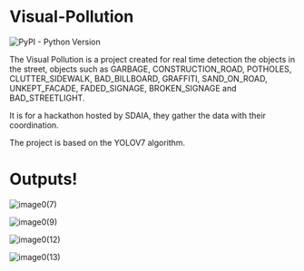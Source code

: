 # Visual-Pollution

![PyPI - Python Version](https://img.shields.io/pypi/pyversions/fastAPI)

The Visual Pollution is a project created for real time detection the objects in the street, objects
such as GARBAGE, CONSTRUCTION_ROAD, POTHOLES, CLUTTER_SIDEWALK, BAD_BILLBOARD, GRAFFITI, 
SAND_ON_ROAD, UNKEPT_FACADE, FADED_SIGNAGE, BROKEN_SIGNAGE and BAD_STREETLIGHT.

It is for a hackathon hosted by SDAIA, they gather the data with their coordination.

The project is based on the YOLOV7 algorithm.

# Outputs!

![image0(7)](https://user-images.githubusercontent.com/80198620/213879991-7927eec4-c0b9-46d9-bfff-f36f8e8e7907.jpg)

![image0(9)](https://user-images.githubusercontent.com/80198620/213879973-91ab4039-1f9c-4812-b4fe-f3e7d2d986c7.jpg)

![image0(12)](https://user-images.githubusercontent.com/80198620/213879977-2992e3d1-aa27-4d21-9b76-319207ae9bd1.jpg)

![image0(13)](https://user-images.githubusercontent.com/80198620/213879985-459b4cca-8d1b-4fb6-8baa-b22876864ad8.jpg)

